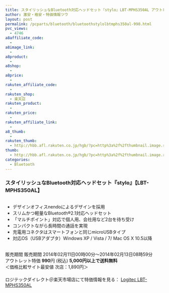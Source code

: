 ```yaml
---
title: スタイリッシュなBluetooth対応ヘッドセット『stylo』LBT-MPHS350AL アウトレット特価990円！
author: 激安・格安・特価情報ツウ
layout: post
permalink: /pcparts/bluetooth/bluetoothstylolbtmphs350al-990.html
pvc_views:
  - 4746
a8affiliate_code:
  - 
a8image_link:
  - 
a8product:
  - 
a8shop:
  - 
a8price:
  - 
rakuten_affiliate_code:
  - 
rakuten_shop:
  - 楽天店
rakuten_product:
  - 
rakuten_price:
  - 
rakuten_affiliate_link:
  - 
a8_thumb:
  - 
rakuten_thumb:
  - http://hbb.afl.rakuten.co.jp/hgb/?pc=http%3a%2f%2fthumbnail.image.rakuten.co.jp%2f%400_mall%2flogitec%2fcabinet%2f2%2fimg60183663.jpg%3f_ex%3d128x128
thumb:
  - http://hbb.afl.rakuten.co.jp/hgb/?pc=http%3a%2f%2fthumbnail.image.rakuten.co.jp%2f%400_mall%2flogitec%2fcabinet%2f2%2fimg60183663.jpg%3f_ex%3d128x128
categories:
  - Bluetooth
---
```

### スタイリッシュなBluetooth対応ヘッドセット『stylo』【LBT-MPHS350AL】

<div class="img-bg2 img_L">
  <a href="http://hb.afl.rakuten.co.jp/hgc/036be60e.f56749c0.03ae1481.d73d1064/?pc=http%3a%2f%2fitem.rakuten.co.jp%2flogitec%2flbt-mphs350al%2f%3fscid%3daf_link_img&m=http%3a%2f%2fm.rakuten.co.jp%2flogitec%2fi%2f10007492%2f" target="_blank"><img src="http://hbb.afl.rakuten.co.jp/hgb/?pc=http%3a%2f%2fthumbnail.image.rakuten.co.jp%2f%400_mall%2flogitec%2fcabinet%2f2%2fimg60183663.jpg%3f_ex%3d128x128&m=http%3a%2f%2fthumbnail.image.rakuten.co.jp%2f%400_mall%2flogitec%2fcabinet%2f2%2fimg60183663.jpg" border="0" title="" alt="" /></a><br /> <a href="http://hb.afl.rakuten.co.jp/hgc/036be60e.f56749c0.03ae1481.d73d1064/?pc=http%3a%2f%2fitem.rakuten.co.jp%2flogitec%2flbt-mphs350mg%2f%3fscid%3daf_link_img&m=http%3a%2f%2fm.rakuten.co.jp%2flogitec%2fi%2f10007783%2f" target="_blank"><img src="http://hbb.afl.rakuten.co.jp/hgb/?pc=http%3a%2f%2fthumbnail.image.rakuten.co.jp%2f%400_mall%2flogitec%2fcabinet%2f2%2fimg60322212.jpg%3f_ex%3d64x64&m=http%3a%2f%2fthumbnail.image.rakuten.co.jp%2f%400_mall%2flogitec%2fcabinet%2f2%2fimg60322212.jpg%3f_ex%3d40x40" border="0" title="" alt="" /></a><a href="http://hb.afl.rakuten.co.jp/hgc/036be60e.f56749c0.03ae1481.d73d1064/?pc=http%3a%2f%2fitem.rakuten.co.jp%2flogitec%2flbt-mphs350gp%2f%3fscid%3daf_link_img&m=http%3a%2f%2fm.rakuten.co.jp%2flogitec%2fi%2f10007782%2f" target="_blank"><img src="http://hbb.afl.rakuten.co.jp/hgb/?pc=http%3a%2f%2fthumbnail.image.rakuten.co.jp%2f%400_mall%2flogitec%2fcabinet%2f2%2fimg60322205.jpg%3f_ex%3d64x64&m=http%3a%2f%2fthumbnail.image.rakuten.co.jp%2f%400_mall%2flogitec%2fcabinet%2f2%2fimg60322205.jpg%3f_ex%3d40x40" border="0" title="" alt="" /></a>
</div>

<!--more-->

  * デザインオフィスnendoによるデザインを採用
  * スリムかつ軽量なBluetooth®2.1対応ヘッドセット
  * 「マルチポイント」対応で個人用、会社用など2台を待ち受け
  * コンパクトながら長時間の通話を実現
  * 充電用コネクタはスマートフォンと同じmicroUSBタイプ
  * 対応OS（USBアダプタ）Windows XP / Vista / 7/ Mac OS X 10.5以降

<br clear="all" />販売期間 販売期間 2014年02月11日00時00分～2014年02月13日08時59分  
アウトレット特価 <span class="tokka-price"><strong>990</strong></span>円 (税込) **5,000円以上で送料無料**  
＜価格比較サイト最安値 次店：1,890円＞  
　　  
ロジテックダイレクト＠楽天市場店にて特価情報を見る： <a href="http://hb.afl.rakuten.co.jp/hgc/036be60e.f56749c0.03ae1481.d73d1064/?pc=http%3a%2f%2fitem.rakuten.co.jp%2flogitec%2flbt-mphs350al%2f%3fscid%3daf_link_img&m=http%3a%2f%2fm.rakuten.co.jp%2flogitec%2fi%2f10007492%2f" target="_blank"><span class="fs150p">Logitec LBT-MPHS350AL</span></a>